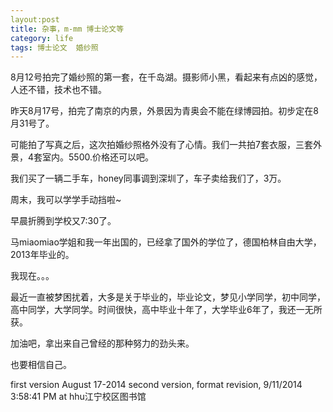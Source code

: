 ```yaml
---
layout:post
title: 杂事，m-mm 博士论文等
category: life
tags: 博士论文  婚纱照 
---
```


8月12号拍完了婚纱照的第一套，在千岛湖。摄影师小黑，看起来有点凶的感觉，人还不错，技术也不错。

昨天8月17号，拍完了南京的内景，外景因为青奥会不能在绿博园拍。初步定在8月31号了。

可能拍了写真之后，这次拍婚纱照格外没有了心情。我们一共拍7套衣服，三套外景，4套室内。5500.价格还可以吧。

我们买了一辆二手车，honey同事调到深圳了，车子卖给我们了，3万。

周末，我可以学学手动挡啦~

早晨折腾到学校又7:30了。

马miaomiao学姐和我一年出国的，已经拿了国外的学位了，德国柏林自由大学，2013年毕业的。

我现在。。。

最近一直被梦困扰着，大多是关于毕业的，毕业论文，梦见小学同学，初中同学，高中同学，大学同学。时间很快，高中毕业十年了，大学毕业6年了，我还一无所获。

加油吧，拿出来自己曾经的那种努力的劲头来。

也要相信自己。


first version August 17-2014
second version, format revision, 9/11/2014 3:58:41 PM 
at hhu江宁校区图书馆